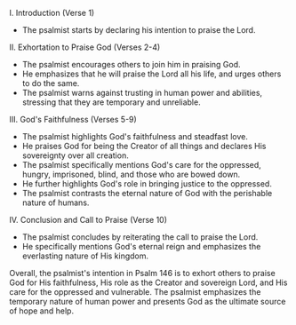 I. Introduction (Verse 1)
- The psalmist starts by declaring his intention to praise the Lord.

II. Exhortation to Praise God (Verses 2-4)
- The psalmist encourages others to join him in praising God.
- He emphasizes that he will praise the Lord all his life, and urges others to do the same.
- The psalmist warns against trusting in human power and abilities, stressing that they are temporary and unreliable.

III. God's Faithfulness (Verses 5-9)
- The psalmist highlights God's faithfulness and steadfast love.
- He praises God for being the Creator of all things and declares His sovereignty over all creation.
- The psalmist specifically mentions God's care for the oppressed, hungry, imprisoned, blind, and those who are bowed down.
- He further highlights God's role in bringing justice to the oppressed.
- The psalmist contrasts the eternal nature of God with the perishable nature of humans.

IV. Conclusion and Call to Praise (Verse 10)
- The psalmist concludes by reiterating the call to praise the Lord.
- He specifically mentions God's eternal reign and emphasizes the everlasting nature of His kingdom.

Overall, the psalmist's intention in Psalm 146 is to exhort others to praise God for His faithfulness, His role as the Creator and sovereign Lord, and His care for the oppressed and vulnerable. The psalmist emphasizes the temporary nature of human power and presents God as the ultimate source of hope and help.